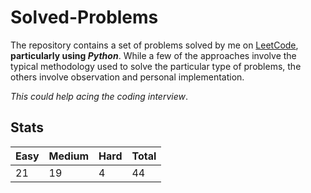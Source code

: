 # Solved-Problems
The repository contains a set of problems solved by me on [LeetCode](https://www.leetcode.com), **particularly using _Python_**. While a few of the approaches involve the typical methodology used to solve the particular type of problems, the others involve observation and personal implementation.  

*This could help acing the coding interview*.  

## Stats
  
Easy | Medium | Hard | Total
-----|--------|------|------
 21 | 19 | 4 | 44